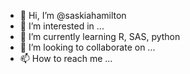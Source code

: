 - 👋 Hi, I’m @saskiahamilton
- 👀 I’m interested in ...
- 🌱 I’m currently learning R, SAS, python
- 💞️ I’m looking to collaborate on ...
- 📫 How to reach me ...

<!---
saskiahamilton/saskiahamilton is a ✨ special ✨ repository because its `README.md` (this file) appears on your GitHub profile.
You can click the Preview link to take a look at your changes.
--->

